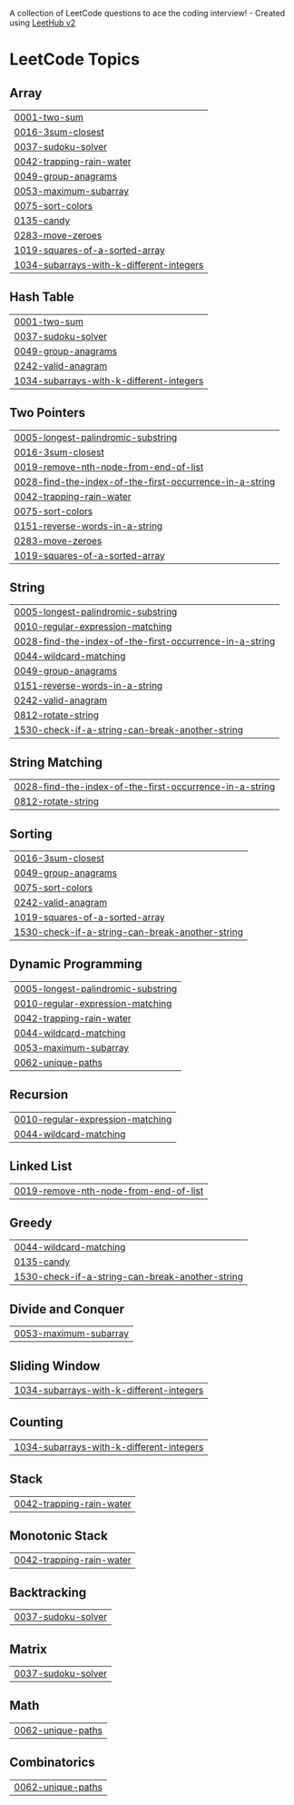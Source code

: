 A collection of LeetCode questions to ace the coding interview! - Created using [LeetHub v2](https://github.com/arunbhardwaj/LeetHub-2.0)
<!---LeetCode Topics Start-->
# LeetCode Topics
## Array
|  |
| ------- |
| [0001-two-sum](https://github.com/harnxxxxxx/leetcode-solutions/tree/master/0001-two-sum) |
| [0016-3sum-closest](https://github.com/harnxxxxxx/leetcode-solutions/tree/master/0016-3sum-closest) |
| [0037-sudoku-solver](https://github.com/harnxxxxxx/leetcode-solutions/tree/master/0037-sudoku-solver) |
| [0042-trapping-rain-water](https://github.com/harnxxxxxx/leetcode-solutions/tree/master/0042-trapping-rain-water) |
| [0049-group-anagrams](https://github.com/harnxxxxxx/leetcode-solutions/tree/master/0049-group-anagrams) |
| [0053-maximum-subarray](https://github.com/harnxxxxxx/leetcode-solutions/tree/master/0053-maximum-subarray) |
| [0075-sort-colors](https://github.com/harnxxxxxx/leetcode-solutions/tree/master/0075-sort-colors) |
| [0135-candy](https://github.com/harnxxxxxx/leetcode-solutions/tree/master/0135-candy) |
| [0283-move-zeroes](https://github.com/harnxxxxxx/leetcode-solutions/tree/master/0283-move-zeroes) |
| [1019-squares-of-a-sorted-array](https://github.com/harnxxxxxx/leetcode-solutions/tree/master/1019-squares-of-a-sorted-array) |
| [1034-subarrays-with-k-different-integers](https://github.com/harnxxxxxx/leetcode-solutions/tree/master/1034-subarrays-with-k-different-integers) |
## Hash Table
|  |
| ------- |
| [0001-two-sum](https://github.com/harnxxxxxx/leetcode-solutions/tree/master/0001-two-sum) |
| [0037-sudoku-solver](https://github.com/harnxxxxxx/leetcode-solutions/tree/master/0037-sudoku-solver) |
| [0049-group-anagrams](https://github.com/harnxxxxxx/leetcode-solutions/tree/master/0049-group-anagrams) |
| [0242-valid-anagram](https://github.com/harnxxxxxx/leetcode-solutions/tree/master/0242-valid-anagram) |
| [1034-subarrays-with-k-different-integers](https://github.com/harnxxxxxx/leetcode-solutions/tree/master/1034-subarrays-with-k-different-integers) |
## Two Pointers
|  |
| ------- |
| [0005-longest-palindromic-substring](https://github.com/harnxxxxxx/leetcode-solutions/tree/master/0005-longest-palindromic-substring) |
| [0016-3sum-closest](https://github.com/harnxxxxxx/leetcode-solutions/tree/master/0016-3sum-closest) |
| [0019-remove-nth-node-from-end-of-list](https://github.com/harnxxxxxx/leetcode-solutions/tree/master/0019-remove-nth-node-from-end-of-list) |
| [0028-find-the-index-of-the-first-occurrence-in-a-string](https://github.com/harnxxxxxx/leetcode-solutions/tree/master/0028-find-the-index-of-the-first-occurrence-in-a-string) |
| [0042-trapping-rain-water](https://github.com/harnxxxxxx/leetcode-solutions/tree/master/0042-trapping-rain-water) |
| [0075-sort-colors](https://github.com/harnxxxxxx/leetcode-solutions/tree/master/0075-sort-colors) |
| [0151-reverse-words-in-a-string](https://github.com/harnxxxxxx/leetcode-solutions/tree/master/0151-reverse-words-in-a-string) |
| [0283-move-zeroes](https://github.com/harnxxxxxx/leetcode-solutions/tree/master/0283-move-zeroes) |
| [1019-squares-of-a-sorted-array](https://github.com/harnxxxxxx/leetcode-solutions/tree/master/1019-squares-of-a-sorted-array) |
## String
|  |
| ------- |
| [0005-longest-palindromic-substring](https://github.com/harnxxxxxx/leetcode-solutions/tree/master/0005-longest-palindromic-substring) |
| [0010-regular-expression-matching](https://github.com/harnxxxxxx/leetcode-solutions/tree/master/0010-regular-expression-matching) |
| [0028-find-the-index-of-the-first-occurrence-in-a-string](https://github.com/harnxxxxxx/leetcode-solutions/tree/master/0028-find-the-index-of-the-first-occurrence-in-a-string) |
| [0044-wildcard-matching](https://github.com/harnxxxxxx/leetcode-solutions/tree/master/0044-wildcard-matching) |
| [0049-group-anagrams](https://github.com/harnxxxxxx/leetcode-solutions/tree/master/0049-group-anagrams) |
| [0151-reverse-words-in-a-string](https://github.com/harnxxxxxx/leetcode-solutions/tree/master/0151-reverse-words-in-a-string) |
| [0242-valid-anagram](https://github.com/harnxxxxxx/leetcode-solutions/tree/master/0242-valid-anagram) |
| [0812-rotate-string](https://github.com/harnxxxxxx/leetcode-solutions/tree/master/0812-rotate-string) |
| [1530-check-if-a-string-can-break-another-string](https://github.com/harnxxxxxx/leetcode-solutions/tree/master/1530-check-if-a-string-can-break-another-string) |
## String Matching
|  |
| ------- |
| [0028-find-the-index-of-the-first-occurrence-in-a-string](https://github.com/harnxxxxxx/leetcode-solutions/tree/master/0028-find-the-index-of-the-first-occurrence-in-a-string) |
| [0812-rotate-string](https://github.com/harnxxxxxx/leetcode-solutions/tree/master/0812-rotate-string) |
## Sorting
|  |
| ------- |
| [0016-3sum-closest](https://github.com/harnxxxxxx/leetcode-solutions/tree/master/0016-3sum-closest) |
| [0049-group-anagrams](https://github.com/harnxxxxxx/leetcode-solutions/tree/master/0049-group-anagrams) |
| [0075-sort-colors](https://github.com/harnxxxxxx/leetcode-solutions/tree/master/0075-sort-colors) |
| [0242-valid-anagram](https://github.com/harnxxxxxx/leetcode-solutions/tree/master/0242-valid-anagram) |
| [1019-squares-of-a-sorted-array](https://github.com/harnxxxxxx/leetcode-solutions/tree/master/1019-squares-of-a-sorted-array) |
| [1530-check-if-a-string-can-break-another-string](https://github.com/harnxxxxxx/leetcode-solutions/tree/master/1530-check-if-a-string-can-break-another-string) |
## Dynamic Programming
|  |
| ------- |
| [0005-longest-palindromic-substring](https://github.com/harnxxxxxx/leetcode-solutions/tree/master/0005-longest-palindromic-substring) |
| [0010-regular-expression-matching](https://github.com/harnxxxxxx/leetcode-solutions/tree/master/0010-regular-expression-matching) |
| [0042-trapping-rain-water](https://github.com/harnxxxxxx/leetcode-solutions/tree/master/0042-trapping-rain-water) |
| [0044-wildcard-matching](https://github.com/harnxxxxxx/leetcode-solutions/tree/master/0044-wildcard-matching) |
| [0053-maximum-subarray](https://github.com/harnxxxxxx/leetcode-solutions/tree/master/0053-maximum-subarray) |
| [0062-unique-paths](https://github.com/harnxxxxxx/leetcode-solutions/tree/master/0062-unique-paths) |
## Recursion
|  |
| ------- |
| [0010-regular-expression-matching](https://github.com/harnxxxxxx/leetcode-solutions/tree/master/0010-regular-expression-matching) |
| [0044-wildcard-matching](https://github.com/harnxxxxxx/leetcode-solutions/tree/master/0044-wildcard-matching) |
## Linked List
|  |
| ------- |
| [0019-remove-nth-node-from-end-of-list](https://github.com/harnxxxxxx/leetcode-solutions/tree/master/0019-remove-nth-node-from-end-of-list) |
## Greedy
|  |
| ------- |
| [0044-wildcard-matching](https://github.com/harnxxxxxx/leetcode-solutions/tree/master/0044-wildcard-matching) |
| [0135-candy](https://github.com/harnxxxxxx/leetcode-solutions/tree/master/0135-candy) |
| [1530-check-if-a-string-can-break-another-string](https://github.com/harnxxxxxx/leetcode-solutions/tree/master/1530-check-if-a-string-can-break-another-string) |
## Divide and Conquer
|  |
| ------- |
| [0053-maximum-subarray](https://github.com/harnxxxxxx/leetcode-solutions/tree/master/0053-maximum-subarray) |
## Sliding Window
|  |
| ------- |
| [1034-subarrays-with-k-different-integers](https://github.com/harnxxxxxx/leetcode-solutions/tree/master/1034-subarrays-with-k-different-integers) |
## Counting
|  |
| ------- |
| [1034-subarrays-with-k-different-integers](https://github.com/harnxxxxxx/leetcode-solutions/tree/master/1034-subarrays-with-k-different-integers) |
## Stack
|  |
| ------- |
| [0042-trapping-rain-water](https://github.com/harnxxxxxx/leetcode-solutions/tree/master/0042-trapping-rain-water) |
## Monotonic Stack
|  |
| ------- |
| [0042-trapping-rain-water](https://github.com/harnxxxxxx/leetcode-solutions/tree/master/0042-trapping-rain-water) |
## Backtracking
|  |
| ------- |
| [0037-sudoku-solver](https://github.com/harnxxxxxx/leetcode-solutions/tree/master/0037-sudoku-solver) |
## Matrix
|  |
| ------- |
| [0037-sudoku-solver](https://github.com/harnxxxxxx/leetcode-solutions/tree/master/0037-sudoku-solver) |
## Math
|  |
| ------- |
| [0062-unique-paths](https://github.com/harnxxxxxx/leetcode-solutions/tree/master/0062-unique-paths) |
## Combinatorics
|  |
| ------- |
| [0062-unique-paths](https://github.com/harnxxxxxx/leetcode-solutions/tree/master/0062-unique-paths) |
<!---LeetCode Topics End-->